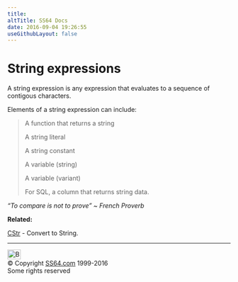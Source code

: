 ```yaml
---
title:
altTitle: SS64 Docs
date: 2016-09-04 19:26:55
useGithubLayout: false
---
```

<!-- #BeginLibraryItem "/Library/head_access.lbi" --><!-- #EndLibraryItem --><h1>String expressions </h1>
<p> A string expression is any expression that evaluates to a sequence of contigous characters.</p>
<p>Elements of a string expression can include:</p>
<blockquote>
<p>A function that returns a string</p>
<p>A string literal</p>
<p>A string constant</p>
<p>A  variable (string) </p>
<p>A variable (variant)</p>
<p>For SQL, a column that returns string data. </p>
</blockquote>
<p class="quote"><i>“To compare is not to prove” ~ French Proverb</i></p>
<p><b>Related:</b></p>
<p><a href="cstr.html">CStr</a> - Convert to String.</p><!-- #BeginLibraryItem "/Library/foot_access.lbi" --><p>
<!-- access -->

<hr>
<div id="bl" class="footer"><a href="stringexpression.html#"><img src="../images/top.png" width="30" height="22" alt="Back to the Top"></a></div>
<div id="br" class="footer, tagline">© Copyright <a href="../index.html">SS64.com</a> 1999-2016<br>
Some rights reserved</div><!-- #EndLibraryItem -->

